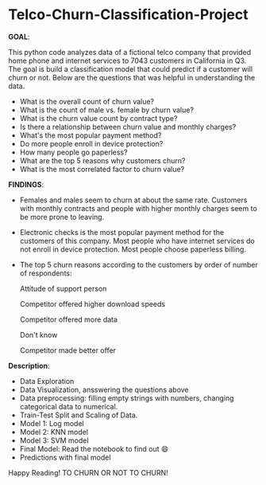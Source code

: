# Telco-Churn-Classification-Project
**GOAL**:

This python code analyzes data of a fictional telco company that provided home phone and internet services to 7043 customers in California in Q3. The goal is build a classification model that could predict if a customer will churn or not. Below are the questions that was helpful in understanding the data.

* What is the overall count of churn value?
* What is the count of male vs. female by churn value?
* What is the churn value count by contract type?
* Is there a relationship between churn value and monthly charges?
* What's the most popular payment method?
* Do more people enroll in device protection?
* How many  people  go paperless?
* What are the top 5 reasons why customers churn?
* What is the most correlated factor to churn value?

**FINDINGS**:
* Females and males seem to churn at about the same rate. Customers with monthly contracts and people with higher monthly charges seem to be more prone to leaving.

* Electronic checks is the most popular payment method for the customers of this company. Most people who have internet services do not enroll in device protection. Most people choose paperless billing.

* The top 5 churn reasons according to the customers by order of number of respondents:
  
   Attitude of support person
  
   Competitor offered higher download speeds
  
   Competitor offered more data
  
   Don't know
  
   Competitor made better offer

 **Description**:
  * Data Exploration
  * Data Visualization, ansswering the questions above
  * Data preprocessing: filling empty strings with numbers, changing categorical data to numerical.
  * Train-Test Split and Scaling of Data.
  * Model 1: Log model
  * Model 2: KNN model
  * Model 3: SVM model
  * Final Model: Read the notebook to find out 😄
  * Predictions with final model
 
  Happy Reading! TO CHURN OR NOT TO CHURN!
